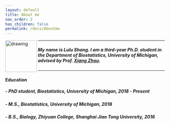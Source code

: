 ```yaml
---
layout: default
title: About me
nav_order: 2
has_children: false
permalink: /docs/Aboutme
---
```



<img align="left" src="/images/lulu.jpeg" alt="drawing" width="100"/>      


---
##### My name is Lulu Shang. I am a third-year Ph.D. student in the Department of Biostatistics, University of Michigan, advised by Prof. [Xiang Zhou](http://xzlab.org).  
---

  
#### Education ####

##### - PhD student, Biostatistics, University of Michigan, 2018 - Present
##### - M.S., Biostatistics, University of Michigan, 2018
##### - B.S., Biology, Zhiyuan College, Shanghai Jiao Tong University, 2016

